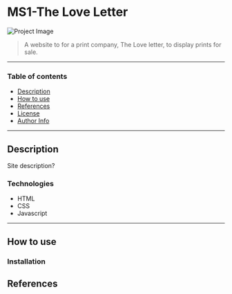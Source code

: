 # MS1-The Love Letter

![Project Image](project-image-url)

> A website to for a print company, The Love letter, to display prints for sale.

---

### Table of contents 
- [Description](#description)
- [How to use](#how-to-use)
- [References](#references)
- [License](#license)
- [Author Info](#author-info)

---

## Description 

Site description? 

### Technologies 

- HTML 
- CSS
- Javascript

---

## How to use

### Installation 

## References 
